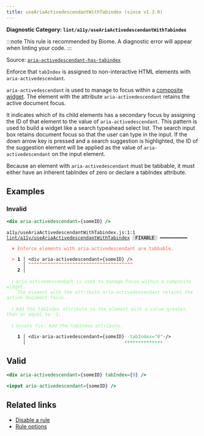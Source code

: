 ```yaml
---
title: useAriaActivedescendantWithTabindex (since v1.3.0)
---
```


**Diagnostic Category: `lint/a11y/useAriaActivedescendantWithTabindex`**

:::note
This rule is recommended by Biome. A diagnostic error will appear when linting your code.
:::

Source: <a href="https://github.com/jsx-eslint/eslint-plugin-jsx-a11y/blob/main/docs/rules/aria-activedescendant-has-tabindex.md" target="_blank"><code>aria-activedescendant-has-tabindex</code></a>

Enforce that `tabIndex` is assigned to non-interactive HTML elements with `aria-activedescendant`.

`aria-activedescendant` is used to manage to focus within a [composite widget](https://www.w3.org/TR/wai-aria/#composite).
The element with the attribute `aria-activedescendant` retains the active document focus.

It indicates which of its child elements has a secondary focus by assigning the ID of that
element to the value of `aria-activedescendant`. This pattern is used to build a widget
like a search typeahead select list. The search input box retains document focus
so that the user can type in the input. If the down arrow key is pressed and
a search suggestion is highlighted, the ID of the suggestion element will be applied
as the value of `aria-activedescendant` on the input element.

Because an element with `aria-activedescendant` must be tabbable,
it must either have an inherent tabIndex of zero or declare a tabIndex attribute.

## Examples

### Invalid

```jsx
<div aria-activedescendant={someID} />
```

<pre class="language-text"><code class="language-text">a11y/useAriaActivedescendantWithTabindex.js:1:1 <a href="https://biomejs.dev/linter/rules/use-aria-activedescendant-with-tabindex">lint/a11y/useAriaActivedescendantWithTabindex</a> <span style="color: #000; background-color: #ddd;"> FIXABLE </span> ━━━━━━━━━━

<strong><span style="color: Tomato;">  </span></strong><strong><span style="color: Tomato;">✖</span></strong> <span style="color: Tomato;">Enforce elements with aria-activedescendant are tabbable.</span>
  
<strong><span style="color: Tomato;">  </span></strong><strong><span style="color: Tomato;">&gt;</span></strong> <strong>1 │ </strong>&lt;div aria-activedescendant={someID} /&gt;
   <strong>   │ </strong><strong><span style="color: Tomato;">^</span></strong><strong><span style="color: Tomato;">^</span></strong><strong><span style="color: Tomato;">^</span></strong><strong><span style="color: Tomato;">^</span></strong><strong><span style="color: Tomato;">^</span></strong><strong><span style="color: Tomato;">^</span></strong><strong><span style="color: Tomato;">^</span></strong><strong><span style="color: Tomato;">^</span></strong><strong><span style="color: Tomato;">^</span></strong><strong><span style="color: Tomato;">^</span></strong><strong><span style="color: Tomato;">^</span></strong><strong><span style="color: Tomato;">^</span></strong><strong><span style="color: Tomato;">^</span></strong><strong><span style="color: Tomato;">^</span></strong><strong><span style="color: Tomato;">^</span></strong><strong><span style="color: Tomato;">^</span></strong><strong><span style="color: Tomato;">^</span></strong><strong><span style="color: Tomato;">^</span></strong><strong><span style="color: Tomato;">^</span></strong><strong><span style="color: Tomato;">^</span></strong><strong><span style="color: Tomato;">^</span></strong><strong><span style="color: Tomato;">^</span></strong><strong><span style="color: Tomato;">^</span></strong><strong><span style="color: Tomato;">^</span></strong><strong><span style="color: Tomato;">^</span></strong><strong><span style="color: Tomato;">^</span></strong><strong><span style="color: Tomato;">^</span></strong><strong><span style="color: Tomato;">^</span></strong><strong><span style="color: Tomato;">^</span></strong><strong><span style="color: Tomato;">^</span></strong><strong><span style="color: Tomato;">^</span></strong><strong><span style="color: Tomato;">^</span></strong><strong><span style="color: Tomato;">^</span></strong><strong><span style="color: Tomato;">^</span></strong><strong><span style="color: Tomato;">^</span></strong><strong><span style="color: Tomato;">^</span></strong><strong><span style="color: Tomato;">^</span></strong><strong><span style="color: Tomato;">^</span></strong>
    <strong>2 │ </strong>
  
<strong><span style="color: lightgreen;">  </span></strong><strong><span style="color: lightgreen;">ℹ</span></strong> <span style="color: lightgreen;">aria-activedescendant is used to manage focus within a composite widget.
</span><span style="color: lightgreen;">  </span><span style="color: lightgreen;">  </span><span style="color: lightgreen;">The element with the attribute aria-activedescendant retains the active document focus.</span>
  
<strong><span style="color: lightgreen;">  </span></strong><strong><span style="color: lightgreen;">ℹ</span></strong> <span style="color: lightgreen;">Add the tabIndex attribute to the element with a value greater than or equal to -1.</span>
  
<strong><span style="color: lightgreen;">  </span></strong><strong><span style="color: lightgreen;">ℹ</span></strong> <span style="color: lightgreen;">Unsafe fix</span><span style="color: lightgreen;">: </span><span style="color: lightgreen;">Add the tabIndex attribute.</span>
  
<strong>  </strong><strong>  1 │ </strong>&lt;div<span style="opacity: 0.8;">·</span>aria-activedescendant={someID}<span style="opacity: 0.8;"><span style="color: MediumSeaGreen;">·</span></span><span style="opacity: 0.8;"><span style="color: MediumSeaGreen;">·</span></span><span style="color: MediumSeaGreen;">t</span><span style="color: MediumSeaGreen;">a</span><span style="color: MediumSeaGreen;">b</span><span style="color: MediumSeaGreen;">I</span><span style="color: MediumSeaGreen;">n</span><span style="color: MediumSeaGreen;">d</span><span style="color: MediumSeaGreen;">e</span><span style="color: MediumSeaGreen;">x</span><span style="color: MediumSeaGreen;">=</span><span style="color: MediumSeaGreen;">&quot;</span><span style="color: MediumSeaGreen;">0</span><span style="color: MediumSeaGreen;">&quot;</span><span style="opacity: 0.8;">·</span>/&gt;
<strong>  </strong><strong>    │ </strong>                                   <span style="color: MediumSeaGreen;">+</span><span style="color: MediumSeaGreen;">+</span><span style="color: MediumSeaGreen;">+</span><span style="color: MediumSeaGreen;">+</span><span style="color: MediumSeaGreen;">+</span><span style="color: MediumSeaGreen;">+</span><span style="color: MediumSeaGreen;">+</span><span style="color: MediumSeaGreen;">+</span><span style="color: MediumSeaGreen;">+</span><span style="color: MediumSeaGreen;">+</span><span style="color: MediumSeaGreen;">+</span><span style="color: MediumSeaGreen;">+</span><span style="color: MediumSeaGreen;">+</span><span style="color: MediumSeaGreen;">+</span>   
</code></pre>

## Valid

```jsx
<div aria-activedescendant={someID} tabIndex={0} />
```

```jsx
<input aria-activedescendant={someID} />
```

## Related links

- [Disable a rule](/linter/#disable-a-lint-rule)
- [Rule options](/linter/#rule-options)
